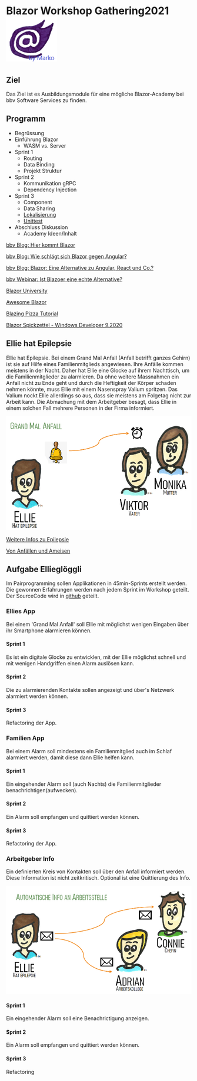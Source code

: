 # Blazor Workshop Gathering2021   ![Blazor Symbol](./images/Blazor.png)

## Ziel
Das Ziel ist es Ausbildungsmodule für eine mögliche Blazor-Academy bei bbv Software Services zu finden.

## Programm
* Begrüssung
* Einführung Blazor
    * WASM vs. Server
* Sprint 1
    * Routing
    * Data Binding
    * Projekt Struktur
* Sprint 2
    * Kommunikation gRPC
    * Dependency Injection
 * Sprint 3
    * Component
    * Data Sharing
    * [Lokalisierung](https://github.com/jsakamoto/Toolbelt.Blazor.I18nText.StringLocalizerSupport)
    * [Unittest](https://bunit.dev/) 
* Abschluss Diskussion
    * Academy Ideen/Inhalt

[bbv Blog: Hier kommt Blazor](https://www.bbv.ch/blazor/)

[bbv Blog: Wie schlägt sich Blazor gegen Angular?](https://www.bbv.ch/blazor-2/)

[bbv Blog: Blazor: Eine Alternative zu Angular, React und Co.?](https://www.bbv.ch/blazor-wechsel/)

[bbv Webinar: Ist Blazoer eine echte Alternative?](https://bbv-ch.zoom.us/rec/play/TvinxeVeVw4X57l-saGMIhy3s4U-EXDJU6GHG-cnofzmJOr3HC_OBfjA4z_YyuYDuqjQGStzE-93MnW9.qjC_snYsCtkMIwl6)

[Blazor University](https://blazor-university.com)

[Awesome Blazor](https://github.com/AdrienTorris/awesome-blazor)

[Blazing Pizza Tutorial](https://github.com/dotnet-presentations/blazor-workshop)

[Blazor Spickzettel - Windows Developer 9.2020](./BlazorSpickzettel.pdf)

## Ellie hat Epilepsie
Ellie hat Epilepsie. Bei einem Grand Mal Anfall (Anfall betrifft ganzes Gehirn) ist sie auf Hilfe eines Familienmitglieds angewiesen. Ihre Anfälle kommen meistens in der Nacht. Daher hat Ellie eine Glocke auf ihrem Nachttisch, um die Familienmitglieder zu alarmieren. Da ohne weitere Massnahmen ein Anfall nicht zu Ende geht und durch die Heftigkeit der Körper schaden nehmen könnte, muss Ellie mit einem Nasenspray Valium spritzen. Das Valium nockt Ellie allerdings so aus, dass sie meistens am Folgetag nicht zur Arbeit kann. Die Abmachung mit dem Arbeitgeber besagt, dass Ellie in einem solchen Fall mehrere Personen in der Firma informiert.

![Alarm APP](./images/GrandMal.png)


[Weitere Infos zu Epilepsie](https://epi-suisse.ch/epilepsie/)

[Von Anfällen und Ameisen](https://www.bing.com/videos/search?q=epilepsie+Ameisen&&view=detail&mid=E2D7E8F14FB63F271D86E2D7E8F14FB63F271D86&&FORM=VRDGAR&ru=%2Fvideos%2Fsearch%3Fq%3Depilepsie%2520Ameisen%26qs%3Dn%26form%3DQBVR%26sp%3D-1%26pq%3Depilepsie%2520ameisen%26sc%3D1-17%26sk%3D%26cvid%3D2A2D58D72AD7410280421534A7C9EB42)


## Aufgabe Ellieglöggli
Im Pairprogramming sollen Applikationen in 45min-Sprints erstellt werden. Die gewonnen Erfahrungen werden nach jedem Sprint im Workshop geteilt. Der SourceCode wird in [github](https://github.com/bbvch/Blazor-Gathering2021EllieBell) geteilt.

### Ellies App
Bei einem 'Grand Mal Anfall' soll Ellie mit möglichst wenigen Eingaben über ihr Smartphone alarmieren können.

#### Sprint 1
Es ist ein digitale Glocke zu entwicklen, mit der Ellie möglichst schnell und mit wenigen Handgriffen einen Alarm auslösen kann.


#### Sprint 2
Die zu alarmierenden Kontakte sollen angezeigt und über's Netzwerk alarmiert werden können.

#### Sprint 3
Refactoring der App.

### Familien App
Bei einem Alarm soll mindestens ein Familienmitglied auch im Schlaf alarmiert werden, damit diese dann Ellie helfen kann.

#### Sprint 1
Ein eingehender Alarm soll (auch Nachts) die Familienmitglieder benachrichtigen(aufwecken).

#### Sprint 2
Ein Alarm soll empfangen und quittiert werden können.

#### Sprint 3
Refactoring der App.

### Arbeitgeber Info
Ein definierten Kreis von Kontakten soll über den Anfall informiert werden. Diese Information ist nicht zeitkritisch. Optional ist eine Quittierung des Info.

![Info an Arbeitgeber](./images/InfoFirma.png)

#### Sprint 1
Ein eingehender Alarm soll eine Benachrictigung anzeigen.

#### Sprint 2
Ein Alarm soll empfangen und quittiert werden können.

#### Sprint 3
Refactoring
